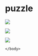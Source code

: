 # puzzle
<!DOCTYPE html>
<html lang="en-US">

<img src="![puzzle2_C](https://github.com/user-attachments/assets/f306772d-ac72-4f69-a35f-023c2296ce2c)
" 
/>



<img src="https://s3.animalia.bio/animals/photos/small/1x1/emperor-penguins-3.webp?id=f6f1ea1f562e1716757f1785f1478fbf" 
/>



<img src="https://amywhiteheadresearch.wordpress.com/wp-content/uploads/2014/02/7211911226607636c9145ade61e54908.jpeg?w=611&h=408" 
/>

    </body>
</html>
